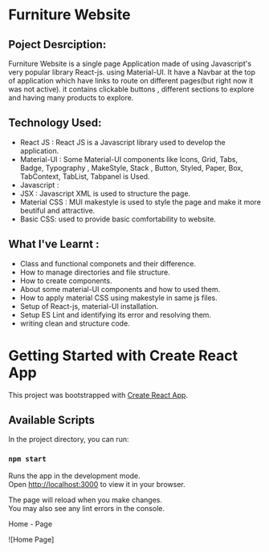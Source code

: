 # Furniture Website

## Poject Desrciption:

Furniture Website is a single page Application made of using Javascript's very popular library React-js. using Material-UI. It have a Navbar at the top of application which have links to route on different pages(but right now it was not active). it contains clickable buttons , different sections to explore and having many products to explore.

## Technology Used:
- React JS : React JS is a Javascript library used to develop the application.
- Material-UI : Some Material-UI components like Icons, Grid, Tabs, Badge, Typography , MakeStyle, Stack , Button, Styled, Paper, Box, TabContext, TabList, Tabpanel is Used.
- Javascript :
- JSX : Javascript XML is used to structure the page.
- Material CSS : MUI makestyle is used to style the page and make it more beutiful and attractive.
- Basic CSS: used to provide basic comfortability to website.

## What I've Learnt :
- Class and functional componets and their difference.
- How to manage directories and file structure.
- How to create components.
- About some material-UI components and how to used them.
- How to apply material CSS using makestyle in same js files.
- Setup of  React-js, material-UI installation.
- Setup ES Lint and identifying its error and resolving them.
- writing clean and structure code.

# Getting Started with Create React App

This project was bootstrapped with [Create React App](https://github.com/facebook/create-react-app).

## Available Scripts

In the project directory, you can run:

### `npm start`

Runs the app in the development mode.\
Open [http://localhost:3000](http://localhost:3000) to view it in your browser.

The page will reload when you make changes.\
You may also see any lint errors in the console.

Home - Page

![Home Page]
